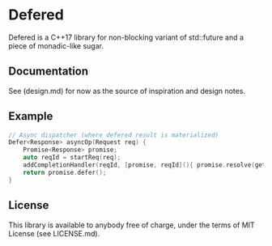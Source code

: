 Defered
=======

Defered is a C++17 library for non-blocking variant of std::future and a piece of monadic-like sugar.

## Documentation

See (design.md) for now as the source of inspiration and design notes.

## Example

```c++
// Async dispatcher (where defered result is materialized)
Defer<Response> asyncOp(Request req) {
    Promise<Response> promise;
    auto reqId = startReq(req);
    addCompletionHandler(reqId, [promise, reqId](){ promise.resolve(getResult(reqId)); });
    return promise.defer();
}
```

## License

This library is available to anybody free of charge, under the terms of MIT License (see LICENSE.md).